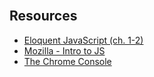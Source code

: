 <section class="module-section" name="Resources">&nbsp;</section>

## Resources

<ul>
<li><a href="http://eloquentJavaScript.net/index.html" target="_blank">Eloquent JavaScript (ch. 1-2)</a></li>
<li><a href="https://developer.mozilla.org/en-US/docs/Web/JavaScript/A_re-introduction_to_JavaScript" target="_blank">Mozilla - Intro to JS</a></li>
<li><a href="https://developers.google.com/web/tools/javascript/console/" target="_blank">The Chrome Console</a></li>
</ul>
